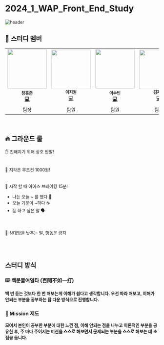 # 2024_1_WAP_Front_End_Study

![header](https://capsule-render.vercel.app/api?type=venom&color=auto&height=300&section=header&text=2024-1%20WAP%20Front-End%20Study&fontSize=60)


## 👋 스터디 멤버
<table>
  <tr>
    <td align="center"><img src="https://avatars.githubusercontent.com/u/35947667?v=4" width="128px;" alt=""/><br /><sub><b>장홍준</sub></a><br /><a href="https://github.com/pknu-wap/WAPP/commits/main?author=jeongjaino" title="Code">💻</a></td>
    <td align="center"><img src="https://avatars.githubusercontent.com/u/164349427?v=4" width="128px;" alt=""/><br /><sub><b>이지원</b></sub></a><br /><a href="https://github.com/pknu-wap/WAPP/commits/main?author=tgyuuAn" title="Code">💻</a></td>
    <td align="center"><img src="https://avatars.githubusercontent.com/u/163735399?v=4" width="128px;" alt=""/><br /><sub><b>이수빈</sub></a><br /><a href="https://github.com/pknu-wap/WAPP/commits/main?author=jeongjaino" title="Code">💻</a></td>
    <td align="center"><img src="https://avatars.githubusercontent.com/u/163826142?v=4" width="128px;" alt=""/><br /><sub><b>김재완</b></sub></a><br /><a href="https://github.com/pknu-wap/WAPP/commits/main?author=tgyuuAn" title="Code">💻</a></td>
  </tr>
    <tr>
    <td align="center">팀장</td>
    <td align="center">팀원</td>
    <td align="center">팀원</td>
    <td align="center">팀원</td>
  </tr>
</table>

<br>


## 🔥 그라운드 룰

<aside>
✋ 친해지기 위해 상호 반말!

</aside>
<br>
<br>

<aside>
🤑 지각은 무조건 1000원!

</aside>
<br>
<br>

<aside>
🤼 시작 할 때 아이스 브레이킹 15분!

- 나는 오늘 ~ 를 했다 🤸
- 오늘 기분이 ~하다 ☕
- 등 하고 싶은 말 🗣️
</aside>
<br>
<br>

<aside>
🥺 상대방을 낮추는 말, 행동은 금지

</aside>
<br>
<br>
<br>

## 스터디 방식

### ⌨️ 백문불여일타 (百聞不如一打)

**백 번 듣는 것보다 한 번 쳐보는게 이해가 쉽다고 생각합니다. 우선 따라 쳐보고, 이해가 안되는 부분을 공부하는 탑 다운 방식으로 진행합니다.**

### 🎯 Mission 제도

**모여서 본인이 공부한 부분에 대한 느낀 점, 이해 안되는 점을 나누고 이론적인 부분을 공유한 후, 주 마다 주어지는 미션을 스스로 해보면서 문제되는 부분을 스스로 해보는 데 초점을 둡니다.**

